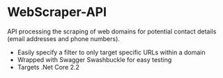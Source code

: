 # WebScraper-API

API processing the scraping of web domains for potential contact details (email addresses and phone numbers).

* Easily specify a filter to only target specific URLs within a domain
* Wrapped with Swagger Swashbuckle for easy testing
* Targets .Net Core 2.2
